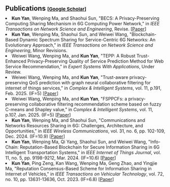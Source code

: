 <h1 id="publications"></h1>

<h2 style="margin: 60px 0px 10px;">Publications <temp style="font-size:15px;">[</temp><a href="https://scholar.google.com/citations?user=NyUwUmIAAAAJ" target="_blank" style="font-size:15px;">Google Scholar</a><temp style="font-size:15px;">]</temp></h2>

<ul style="margin: 0; padding-left: 0; list-style-position: inside;">
    <li><strong>Kun Yan</strong>, Wenping Ma, and Shaohui Sun, "BECS: A Privacy-Preserving Computing Sharing Mechanism in 6G Computing Power Network," in <em>IEEE Transactions on Network Science and Engineering</em>, Revise. [<a href="https://doi.org/10.48550/arXiv.2412.06196">Paper</a>]</li>
    <li><strong>Kun Yan</strong>, Wenping Ma, Shaohui Sun, and Weiwei Wang, "Blockchain-Based Dynamic Spectrum Sharing for Service-Centric 6G Networks: An Evolutionary Approach," in <em>IEEE Transactions on Network Science and Engineering</em>, Minor Revisions.</li>
    <li>Weiwei Wang, Wenping Ma, and <strong>Kun Yan</strong>, "TEPP: A Robust Trust-Enhanced Privacy-Preserving Quality of Service Prediction Method for Web Service Recommendation," in  <em>Expert Systems With Applications</em>, Under Review.</li>
    <li>Weiwei Wang, Wenping Ma, and <strong>Kun Yan</strong>, "Trust-aware privacy-preserving QoS prediction with graph neural collaborative filtering for internet of things services," in  <em>Complex & Intelligent Systems</em>, vol. 11, p.191, Feb. 2025. (IF=5) [<a href="https://link.springer.com/article/10.1007/s40747-025-01824-w">Paper</a>]</li>
    <li>Weiwei Wang, Wenping Ma, and <strong>Kun Yan</strong>, "FSPPCFs: a privacy-preserving collaborative filtering recommendation scheme based on fuzzy C-means and Shapley value," in  <em>Complex & Intelligent Systems</em>, vol. 11, p.107, Jan. 2025. (IF=5) [<a href="https://link.springer.com/article/10.1007/s40747-024-01758-9">Paper</a>]</li>
    <li><strong>Kun Yan</strong>, Wenping Ma, and Shaohui Sun, "Communications and Networks Resources Sharing in 6G: Challenges, Architecture, and Opportunities," in  <em>IEEE Wireless Communications</em>, vol. 31, no. 6, pp. 102-109, Dec. 2024. (IF=10.9) [<a href="https://ieeexplore.ieee.org/document/10638522">Paper</a>]</li>
    <li><strong>Kun Yan</strong>, Wenping Ma, Qi Yang, Shaohui Sun, and Weiwei Wang, "Info-Chain: Reputation-Based Blockchain for Secure Information Sharing in 6G Intelligent Transportation Systems," in  <em>IEEE Internet of Things Journal</em>, vol. 11, no. 5, pp. 9198-9212, Mar. 2024. (IF=10.6) [<a href="https://ieeexplore.ieee.org/document/10274999">Paper</a>]</li>
    <li><strong>Kun Yan</strong>, Ping Zeng, Kan Wang, Wenping Ma, Geng Zhao, and Yingjie Ma, "Reputation Consensus-Based Scheme for Information Sharing in Internet of Vehicles," in  <em>IEEE Transactions on Vehicular Technology</em>, vol. 72, no. 10, pp. 13631-13636, Oct. 2023. (IF=6.8) [<a href="https://ieeexplore.ieee.org/document/10018258">Paper</a>]</li>
</ul>